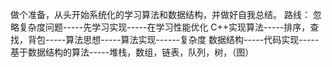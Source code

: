 做个准备，从头开始系统化的学习算法和数据结构，并做好自我总结。
路线：
忽略复杂度问题-----先学习实现-----在学习性能优化
C++实现算法-----排序，查找，背包-----算法思想-----算法实现------复杂度
数据结构-----代码实现-----基于数据结构的算法-----堆栈，数组，链表，队列，树，（图）
